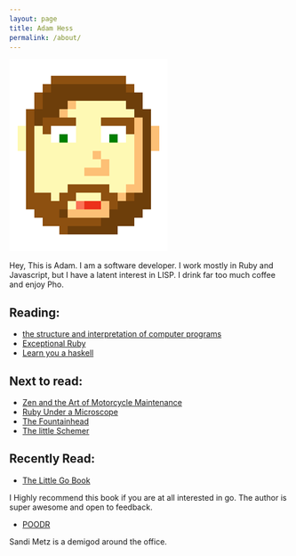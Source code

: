 ```yaml
---
layout: page
title: Adam Hess
permalink: /about/
---
```


![Me](/assets/me.png)

Hey, This is Adam. I am a software developer. I work mostly in Ruby
and Javascript, but I have a latent interest in LISP. I drink far too
much coffee and enjoy Pho.

## Reading:

* [the structure and interpretation of computer programs](https://mitpress.mit.edu/sicp/full-text/book/book.html)
* [Exceptional Ruby](http://exceptionalruby.com/)
* [Learn you a haskell](http://learnyouahaskell.com/)

## Next to read:

* [Zen and the Art of Motorcycle Maintenance](https://en.wikipedia.org/wiki/Zen_and_the_Art_of_Motorcycle_Maintenance)
* [Ruby Under a Microscope](http://patshaughnessy.net/ruby-under-a-microscope)
* [The Fountainhead](https://en.wikipedia.org/wiki/The_Fountainhead)
* [The little Schemer](https://mitpress.mit.edu/books/little-schemer)

## Recently Read:

* [The Little Go Book](http://openmymind.net/The-Little-Go-Book/)

I Highly recommend this book if you are at all interested in go. The
author is super awesome and open to feedback.

* [POODR](http://www.poodr.com/)

Sandi Metz is a demigod around the office.

